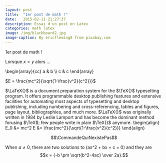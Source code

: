 ```yaml
---
layout: post
title:  "1er post de math !"
date:   2015-02-11 21:27:37
description: Essai d'un post en Latex
categories: math latex
image: /img/blackboard2.jpg
image-caption: By ericfleming8 from pixabay.com
---
```


1er post de math !

Lorsque $x \lt y$ alors ...


\\begin{array}{cc}
  a & b \\\\
  c & c
\\end{array}

$E = \frac{mc^2}{\sqrt{1-\frac{v^2}{c^2}}}$

$\LaTeX{}$ is a document preparation system for the $\TeX{}$ typesetting program. It offers programmable desktop publishing features and extensive facilities for automating most aspects of typesetting and desktop publishing, including numbering and cross-referencing, tables and figures, page layout, bibliographies, and much more. $\LaTeX{}$ was originally written in 1984 by Leslie Lamport and has become the dominant method forusing $\TeX$; few people write in plain $\TeX{}$ anymore.
\\begin{align}
E_0 &= mc^2
E &= \frac{mc^2}{\sqrt{1-\frac{v^2}{c^2}}}
\\end{align}

$$\CommandeQuiNexistePas$$

When $a \ne 0$, there are two solutions to \(ax^2 + bx + c = 0\) and they are
$$x = {-b \pm \sqrt{b^2-4ac} \over 2a}.$$
